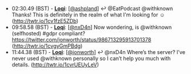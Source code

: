 * <a id="02:30.49">02:30.49 (BST)</a> - __[Loqi](https://github.com/Loqi)__: [<a href="https://twitter.com/ashpland">@ashpland</a>] ↩️ @EatPodcast @withknown Thanks! This is definitely in the realm of what I'm looking for ☺️ (http://twtr.io/1cv1fzE5ZDb)
* <a id="09:58.58">09:58.58 (BST)</a> - __[Loqi](https://github.com/Loqi)__: [<a href="https://twitter.com/nxD4n">@nxD4n</a>] Now wondering, is @withknown (selfhosted) #gdpr compliant? https://twitter.com/jonworth/status/986713295913701378 (http://twtr.io/1cvgyGmPBdg)
* <a id="11:44.38">11:44.38 (BST)</a> - __[Loqi](https://github.com/Loqi)__: [<a href="https://twitter.com/jonworth">@jonworth</a>] ↩️ @nxD4n Where’s the server? I’ve never used @withknown personally so I can’t help you much with details. (http://twtr.io/1cvrUEUyLeV)
